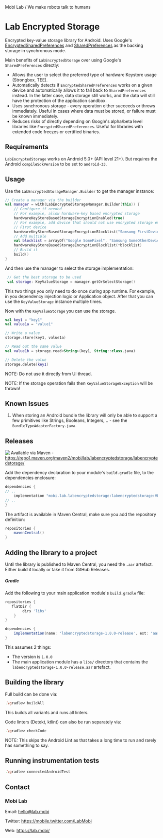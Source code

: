 Mobi Lab / We make robots talk to humans

# Lab Encrypted Storage

Encrypted key-value storage library for Android. Uses Google's [EncryptedSharedPreferences](https://developer.android.com/reference/androidx/security/crypto/EncryptedSharedPreferences) and [SharedPreferences](https://developer.android.com/training/data-storage/shared-preferences) as the backing storage in synchronous mode.

Main benefits of `LabEncryptedStorage` over using Google's `SharedPreferences` directly:

- Allows the user to select the preferred type of hardware Keystore usage (Strongbox, TEE).
- Automatically detects if `EncryptedSharedPreferences` works on a given device and automatically allows it to fall back to `SharedPreferences` instead. In the latter case, data storage still works, and the data will still have the protection of the application sandbox.
- Uses synchronous storage - every operation either succeeds or throws immediately. Useful in cases where data must be stored, or failure must be known immediately. 
- Reduces risks of directly depending on Google's alpha/beta level libraries like `EncryptedSharedPreferences`. Useful for libraries with extended code freezes or certified binaries.

## Requirements

`LabEncryptedStorage` works on Android 5.0+ (API level 21+). But requires the Android `compileSdkVersion` to be set to `android-33`.

## Usage

Use the `LabEncryptedStorageManager.Builder` to get the manager instance:

```kotlin
// Create a manager via the builder
val manager = with(LabEncryptedStorageManager.Builder(this)) {
	// Configure if needed
	// For example, allow hardware-key based encrypted storage
	hardwareKeyStoreBasedStorageEncryptionEnabled(true)
	// For example, add device that should not use encrypted storage ever
	// First device
	hardwareKeyStoreBasedStorageEncryptionBlocklist("Samsung FirstDevice")
	// Add multiple
	val blocklist = arrayOf("Google SomePixel", "Samsung SomeOtherDeviceModel")
	hardwareKeyStoreBasedStorageEncryptionBlocklist(*blocklist)
	// Build it
	build()
}
```

And then use the manager to select the storage implementation:

```kotlin
 // Get the best storage to be used
 val storage: KeyValueStorage = manager.getOrSelectStorage()
```

This two things you only need to do once during app runtime. For example, in you dependency injection logic or Application object. After that you can use the `KeyValueStorage` instance multiple times.

Now with the `KeyValueStorage` you can use the storage.

```kotlin
val key1 = "key1"
val value1a = "value1"

// Write a value
storage.store(key1, value1a)

// Read out the same value
val value1b = storage.read<String>(key1, String::class.java)

// Delete the value
storage.delete(key1)
```

NOTE: Do not use it directly from UI thread.

NOTE: If the storage operation fails then `KeyValueStorageException` will be thrown!

## Known Issues

1. When storing an Android bundle the library will only be able to support a few primitives like Strings, Booleans, Integers, .. - see the `BundleTypeAdapterFactory.java`.

## Releases

<img align="left" src="https://maven-badges.herokuapp.com/maven-central/mobi.lab.labencryptedstorage/labencryptedstorage/badge.png?style=flat">

Available via Maven - https://repo1.maven.org/maven2/mobi/lab/labencryptedstorage/labencryptedstorage/ 

Add the dependency declaration to your module's `build.gradle` file, to the dependencies enclosure:

```groovy
dependencies {
// ..
    implementation "mobi.lab.labencryptedstorage:labencryptedstorage:VERSION"
// ..
}
```

The artifact is available in Maven Central, make sure you add the repository definition:

```groovy
repositories {
    mavenCentral()
}
```

## Adding the library to a project

Until the library is published to Maven Central, you need the `.aar` artefact. Either build it locally or take it from GitHub Releases.

##### Gradle

Add the following to your main application module's `build.gradle` file:

```groovy
repositories {
   flatDir {
        dirs 'libs'
    }
}

dependencies {
    implementation(name: 'labencryptedstorage-1.0.0-release', ext: 'aar')
}
```

This assumes 2 things:
* The version is `1.0.0`
* The main application module has a `libs/` directory that contains the `labencryptedstorage-1.0.0-release.aar` artefact.

## Building the library

Full build can be done via:

```bash
.\gradlew buildAll
```

This builds all variants and runs all linters.

Code linters (Detekt, ktlint) can also be run separately via:

```bash
.\gradlew checkCode
```

NOTE: This skips the Android Lint as that takes a long time to run and rarely has something to say.

## Running instrumentation tests

```bash
.\gradlew connectedAndroidTest
```

## Contact

### Mobi Lab

Email: [hello@lab.mobi](mailto:hello@lab.mobi)

Twitter: https://mobile.twitter.com/LabMobi

Web: https://lab.mobi/
